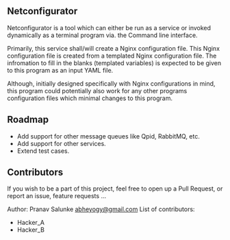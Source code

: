 Netconfigurator
---------------


Netconfigurator is a tool which can either be run as a service or invoked dynamically as a terminal program via. the Command line interface.

Primarily, this service shall/will create a Nginx configuration file. This Nginx configuration file is created from a templated Nginx configuration file. The infromation to fill in the blanks (templated variables) is expected to be given to this program as an input YAML file.

Although, initially designed specifically with Nginx configurations in mind, this program could potentially also work for any other programs configuration files which minimal changes to this program.

Roadmap
-------

- Add support for other message queues like Qpid, RabbitMQ, etc.
- Add support for other services.
- Extend test cases.

Contributors
------------

If you wish to be a part of this project, feel free to open up a Pull Request, or report an issue, feature requests ... 

Author: Pranav Salunke <abheyogy@gmail.com>
List of contributors:
  - Hacker_A
  - Hacker_B
